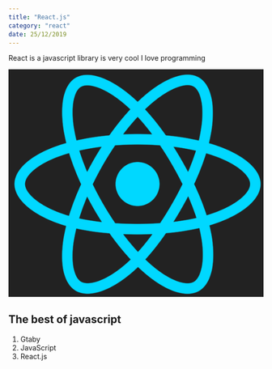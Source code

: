 ```yaml
---
title: "React.js"
category: "react"
date: 25/12/2019
---
```


React is a javascript library is very cool I love programming

![React](./images/react.png)

## The best of javascript

1. Gtaby
2. JavaScript
3. React.js
